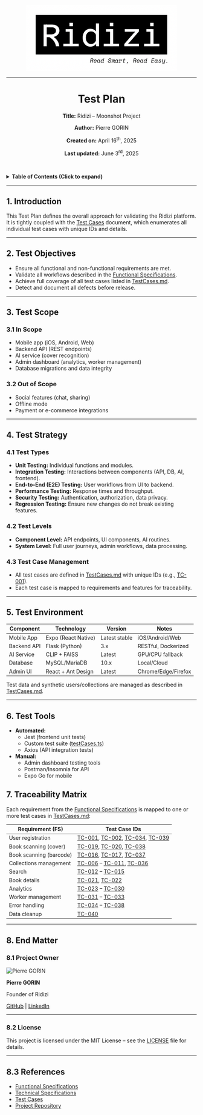 <div align="center">

<img src="images/logo.png" alt="Ridizi Logo" width="400">

---

# Test Plan

**Title:** Ridizi – Moonshot Project

**Author:** Pierre GORIN

**Created on:** April 16<sup>th</sup>, 2025

**Last updated:** June 3<sup>rd</sup>, 2025

</div>

<br><details>

<summary><strong>Table of Contents (Click to expand)</strong></summary>

- [Test Plan](#test-plan)
  - [1. Introduction](#1-introduction)
  - [2. Test Objectives](#2-test-objectives)
  - [3. Test Scope](#3-test-scope)
    - [3.1 In Scope](#31-in-scope)
    - [3.2 Out of Scope](#32-out-of-scope)
  - [4. Test Strategy](#4-test-strategy)
    - [4.1 Test Types](#41-test-types)
    - [4.2 Test Levels](#42-test-levels)
    - [4.3 Test Case Management](#43-test-case-management)
  - [5. Test Environment](#5-test-environment)
  - [6. Test Tools](#6-test-tools)
  - [7. Traceability Matrix](#7-traceability-matrix)
  - [8. End Matter](#8-end-matter)
    - [8.1 Project Owner](#81-project-owner)
    - [8.2 License](#82-license)
  - [8.3 References](#83-references)

</details>

---

## 1. Introduction

This Test Plan defines the overall approach for validating the Ridizi platform. It is tightly coupled with the [Test Cases](./TestCases.md) document, which enumerates all individual test cases with unique IDs and details.

---

## 2. Test Objectives

- Ensure all functional and non-functional requirements are met.
- Validate all workflows described in the [Functional Specifications](./FunctionalSpecifications.md).
- Achieve full coverage of all test cases listed in [TestCases.md](./TestCases.md).
- Detect and document all defects before release.

---

## 3. Test Scope

### 3.1 In Scope

- Mobile app (iOS, Android, Web)
- Backend API (REST endpoints)
- AI service (cover recognition)
- Admin dashboard (analytics, worker management)
- Database migrations and data integrity

### 3.2 Out of Scope

- Social features (chat, sharing)
- Offline mode
- Payment or e-commerce integrations

---

## 4. Test Strategy

### 4.1 Test Types

- **Unit Testing:** Individual functions and modules.
- **Integration Testing:** Interactions between components (API, DB, AI, frontend).
- **End-to-End (E2E) Testing:** User workflows from UI to backend.
- **Performance Testing:** Response times and throughput.
- **Security Testing:** Authentication, authorization, data privacy.
- **Regression Testing:** Ensure new changes do not break existing features.

### 4.2 Test Levels

- **Component Level:** API endpoints, UI components, AI routines.
- **System Level:** Full user journeys, admin workflows, data processing.

### 4.3 Test Case Management

- All test cases are defined in [TestCases.md](./TestCases.md) with unique IDs (e.g., [TC-001](./TestCases.md#tc-001-create-user-valid)).
- Each test case is mapped to requirements and features for traceability.

---

## 5. Test Environment

| Component      | Technology         | Version         | Notes                  |
| -------------- | ----------------- | --------------- | ---------------------- |
| Mobile App     | Expo (React Native)| Latest stable   | iOS/Android/Web        |
| Backend API    | Flask (Python)     | 3.x             | RESTful, Dockerized    |
| AI Service     | CLIP + FAISS       | Latest          | GPU/CPU fallback       |
| Database       | MySQL/MariaDB      | 10.x            | Local/Cloud            |
| Admin UI       | React + Ant Design | Latest          | Chrome/Edge/Firefox    |

Test data and synthetic users/collections are managed as described in [TestCases.md](./TestCases.md).

---

## 6. Test Tools

- **Automated:**  
  - Jest (frontend unit tests)
  - Custom test suite ([testCases.ts](../code/Backend/admin_ui/src/testing/testCases.ts))
  - Axios (API integration tests)
- **Manual:**  
  - Admin dashboard testing tools
  - Postman/Insomnia for API
  - Expo Go for mobile


## 7. Traceability Matrix

Each requirement from the [Functional Specifications](./FunctionalSpecifications.md) is mapped to one or more test cases in [TestCases.md](./TestCases.md):

| Requirement (FS)         | Test Case IDs         |
|--------------------------|----------------------|
| User registration        | [TC-001](./TestCases.md#tc-001-create-user-valid), [TC-002](./TestCases.md#tc-002-create-user-duplicate), [TC-034](./TestCases.md#tc-034-create-user-empty-username), [TC-039](./TestCases.md#tc-039-delete-user) |
| Book scanning (cover)    | [TC-019](./TestCases.md#tc-019-scan-random-cover), [TC-020](./TestCases.md#tc-020-cover-recognition-image-match), [TC-038](./TestCases.md#tc-038-cover-recognition-invalid-image) |
| Book scanning (barcode)  | [TC-016](./TestCases.md#tc-016-scan-existing-isbn-barcode), [TC-017](./TestCases.md#tc-017-scan-unknown-isbn-barcode), [TC-037](./TestCases.md#tc-037-scan-barcode-no-isbn) |
| Collections management   | [TC-006](./TestCases.md#tc-006-create-collection) – [TC-011](./TestCases.md#tc-011-delete-collection), [TC-036](./TestCases.md#tc-036-add-book-to-invalid-collection) |
| Search                   | [TC-012](./TestCases.md#tc-012-search-by-title) – [TC-015](./TestCases.md#tc-015-search-by-genre)      |
| Book details             | [TC-021](./TestCases.md#tc-021-get-book-details-valid), [TC-022](./TestCases.md#tc-022-get-book-details-invalid)       |
| Analytics                | [TC-023](./TestCases.md#tc-023-analytics-overview) – [TC-030](./TestCases.md#tc-030-analytics-genre-distribution)      |
| Worker management        | [TC-031](./TestCases.md#tc-031-worker-start) – [TC-033](./TestCases.md#tc-033-worker-status)      |
| Error handling           | [TC-034](./TestCases.md#tc-034-create-user-empty-username) – [TC-038](./TestCases.md#tc-038-cover-recognition-invalid-image)      |
| Data cleanup             | [TC-040](./TestCases.md#tc-040-cleanup-test-data)               |

---

## 8. End Matter

### 8.1 Project Owner

<div>
  <img src="https://avatars.githubusercontent.com/u/91249863?v=4" alt="Pierre GORIN" width="100">
  <p><strong>Pierre GORIN</strong></p>
  <p>Founder of Ridizi</p>
  <p>
    <a href="https://github.com/Pierre2103" target="_blank">GitHub</a> |
    <a href="https://www.linkedin.com/in/pierre-gorin-61a784221/" target="_blank">LinkedIn</a>
  </p>
</div>

---

### 8.2 License

This project is licensed under the MIT License – see the [LICENSE](../LICENSE.md) file for details.

---

## 8.3 References

- [Functional Specifications](./FunctionalSpecifications.md)
- [Technical Specifications](./TechnicalSpecifications.md)
- [Test Cases](./TestCases.md)
- [Project Repository](https://github.com/Pierre2103/moonshot-project)